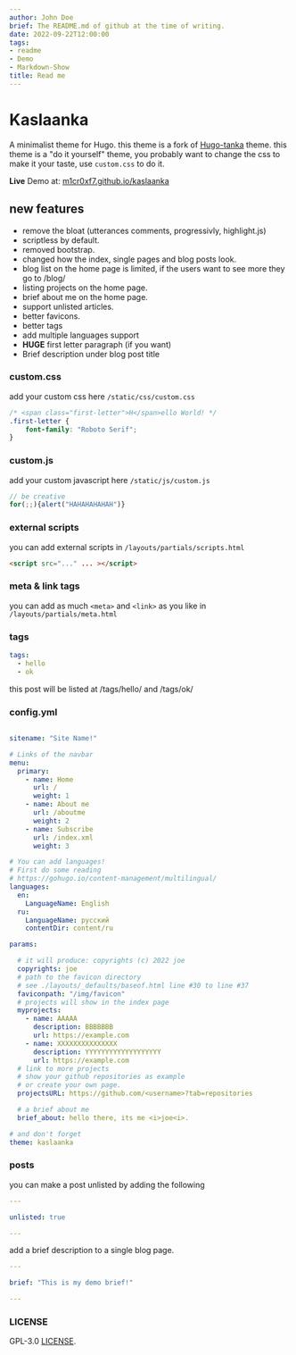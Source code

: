 ```yaml
---
author: John Doe
brief: The README.md of github at the time of writing.
date: 2022-09-22T12:00:00
tags:
- readme
- Demo
- Markdown-Show
title: Read me
---
```



# Kaslaanka

A minimalist theme for Hugo.
this theme is a fork of [Hugo-tanka](https://github.com/nanxstats/hugo-tanka) theme.
this theme is a "do it yourself" theme, you probably want to change the css to make it your taste,
use `custom.css` to do it.

__**Live**__ Demo at: [m1cr0xf7.github.io/kaslaanka](https://m1cr0xf7.github.io/kaslaanka/)

## new features

- remove the bloat (utterances comments, progressivly, highlight.js)
- scriptless by default.
- removed bootstrap.
- changed how the index, single pages and blog posts look.
- blog list on the home page is limited, if the users want to see more they go to /blog/
- listing projects on the home page.
- brief about me on the home page.
- support unlisted articles.
- better favicons.
- better tags
- add multiple languages support
- **HUGE** first letter paragraph (if you want)
- Brief description under blog post title

### custom.css

add your custom css here `/static/css/custom.css`

```css
/* <span class="first-letter">H</span>ello World! */
.first-letter {
	font-family: "Roboto Serif";
}
```

### custom.js
add your custom javascript here `/static/js/custom.js`

```js
// be creative
for(;;){alert("HAHAHAHAHAH")}
```

### external scripts
you can add external scripts in `/layouts/partials/scripts.html`

```html
<script src="..." ... ></script>
```

### meta & link tags
you can add as much `<meta>` and `<link>` as you like in `/layouts/partials/meta.html`

### tags

```yaml
tags:
  - hello
  - ok
```

this post will be listed at /tags/hello/ and /tags/ok/

### config.yml
```yaml

sitename: "Site Name!"

# Links of the navbar
menu:
  primary:
    - name: Home
      url: /
      weight: 1
    - name: About me
      url: /aboutme
      weight: 2
    - name: Subscribe
      url: /index.xml
      weight: 3

# You can add languages!
# First do some reading
# https://gohugo.io/content-management/multilingual/
languages:
  en:
    LanguageName: English
  ru:
    LanguageName: русский
    contentDir: content/ru

params:

  # it will produce: copyrights (c) 2022 joe
  copyrights: joe
  # path to the favicon directory
  # see ./layouts/_defaults/baseof.html line #30 to line #37
  faviconpath: "/img/favicon"
  # projects will show in the index page
  myprojects:
    - name: AAAAA
      description: BBBBBBB
      url: https://example.com
    - name: XXXXXXXXXXXXXXX
      description: YYYYYYYYYYYYYYYYYYY
      url: https://example.com
  # link to more projects
  # show your github repositories as example
  # or create your own page.
  projectsURL: https://github.com/<username>?tab=repositories

  # a brief about me
  brief_about: hello there, its me <i>joe<i>.

# and don't forget
theme: kaslaanka
```

### posts

you can make a post unlisted by adding the following

```yaml
---

unlisted: true

---
```

add a brief description to a single blog page.

```yaml
---

brief: "This is my demo brief!"

---
```

### LICENSE
GPL-3.0 [LICENSE](./LICENSE).

